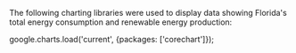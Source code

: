 The following charting libraries were used to display data showing Florida's total energy consumption and renewable energy production:     

google.charts.load('current', {packages: ['corechart']});